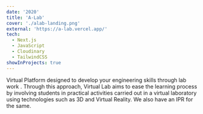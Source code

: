 ```yaml
---
date: '2020'
title: 'A-Lab'
cover: './alab-landing.png'
external: 'https://a-lab.vercel.app/'
tech:
  - Next.js
  - JavaScript
  - Cloudinary
  - TailwindCSS
showInProjects: true
---
```


Virtual Platform designed to develop your engineering skills through lab work . Through this approach, Virtual Lab aims to ease the learning process by involving students in practical activities carried out in a virtual laboratory using technologies such as 3D and Virtual Reality. We also have an IPR for the same.
